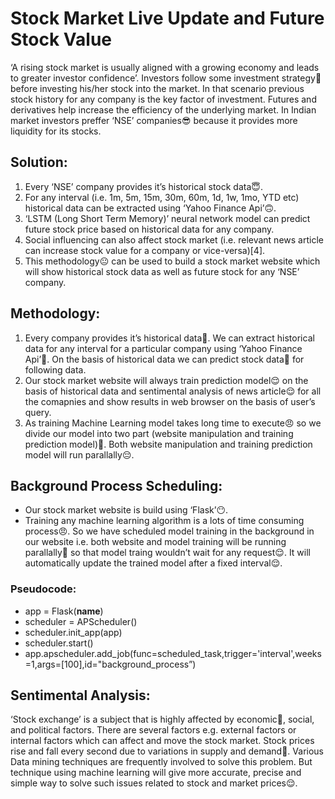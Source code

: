 # Stock Market Live Update and Future Stock Value
‘A rising stock market is usually aligned with a growing economy and leads to greater investor confidence’. Investors follow some investment strategy:thinking: before investing his/her stock into the market. In that scenario previous stock history for any company is the key factor of investment. Futures and derivatives help increase the efficiency of the underlying market. In Indian market investors preffer ‘NSE’ companies:sunglasses: because it provides more liquidity for its stocks.

## Solution:
1. Every ‘NSE’ company provides it’s historical stock data:innocent:.
2. For any interval (i.e. 1m, 5m, 15m, 30m, 60m, 1d, 1w, 1mo, YTD etc) historical data can be extracted using ‘Yahoo Finance Api’:upside_down_face:.
3. ‘LSTM (Long Short Term Memory)’ neural network model can predict future stock price based on historical data for any company.
4. Social influencing can also affect stock market (i.e. relevant news article can increase stock value for a company or vice-versa)[4].
5. This methodology:neutral_face: can be used to build a stock market website which will show historical stock data as well as future stock for any ‘NSE’ company.

## Methodology:
1. Every company provides it’s historical data:hugs:. We can extract historical data for any interval for a particular company using ‘Yahoo Finance Api’:hand_over_mouth:. On the basis of historical data we can predict stock data:money_mouth_face: for following data.
2. Our stock market website will always train prediction model:relieved: on the basis of historical data and sentimental analysis of news article:relieved: for all the comapnies and show results in web browser on the basis of user’s query.
3. As training Machine Learning model takes long time to execute:angry: so we divide our model into two part (website manipulation and training prediction model):slightly_frowning_face:. Both website manipulation and training prediction model will run parallally:pensive:.

## Background Process Scheduling:
- Our stock market website is build using ‘Flask’:no_mouth:.
- Training any machine learning algorithm is a lots of time consuming process:angry:. So we have scheduled model training in the background in our website i.e. both website and model training will be running parallally:slightly_frowning_face: so that model traing wouldn’t wait for any request:relieved:. It will automatically update the trained model after a fixed interval:relieved:.

### Pseudocode:
* app = Flask(__name__)
* scheduler = APScheduler()
* scheduler.init_app(app)
* scheduler.start()
* app.apscheduler.add_job(func=scheduled_task,trigger='interval',weeks=1,args=[100],id="background_process”)

## Sentimental Analysis:
‘Stock exchange’ is a subject that is highly affected by economic:nauseated_face:, social, and political factors. There are several factors e.g. external factors or internal factors which can affect and move the stock market. Stock prices rise and fall every second due to variations in supply and demand:grimacing:. Various Data mining techniques are frequently involved to solve this problem. But technique using machine learning will give more accurate, precise and simple way to solve such issues related to stock and market prices:relieved:.
